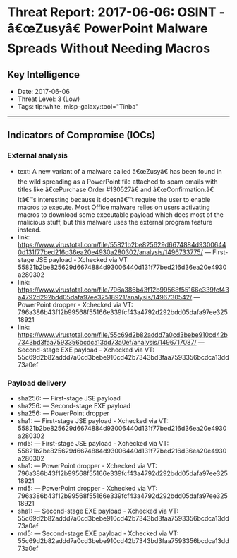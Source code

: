 # Threat Report: 2017-06-06: OSINT - â€œZusyâ€ PowerPoint Malware Spreads Without Needing Macros


## Key Intelligence
* Date: 2017-06-06
* Threat Level: 3 (Low)
* Tags: tlp:white, misp-galaxy:tool="Tinba"

---

## Indicators of Compromise (IOCs)
### External analysis
* text: A new variant of a malware called â€œZusyâ€ has been found in the wild spreading as a PowerPoint file attached to spam emails with titles like â€œPurchase Order #130527â€ and â€œConfirmation.â€ Itâ€™s interesting because it doesnâ€™t require the user to enable macros to execute. Most Office malware relies on users activating macros to download some executable payload which does most of the malicious stuff, but this malware uses the external program feature instead.
* link: https://www.virustotal.com/file/55821b2be825629d6674884d93006440d131f77bed216d36ea20e4930a280302/analysis/1496733775/ — First-stage JSE payload - Xchecked via VT: 55821b2be825629d6674884d93006440d131f77bed216d36ea20e4930a280302
* link: https://www.virustotal.com/file/796a386b43f12b99568f55166e339fcf43a4792d292bdd05dafa97ee32518921/analysis/1496730542/ — PowerPoint dropper - Xchecked via VT: 796a386b43f12b99568f55166e339fcf43a4792d292bdd05dafa97ee32518921
* link: https://www.virustotal.com/file/55c69d2b82addd7a0cd3bebe910cd42b7343bd3faa7593356bcdca13dd73a0ef/analysis/1496717087/ — Second-stage EXE payload - Xchecked via VT: 55c69d2b82addd7a0cd3bebe910cd42b7343bd3faa7593356bcdca13dd73a0ef

### Payload delivery
* sha256: <sha256> — First-stage JSE payload
* sha256: <sha256> — Second-stage EXE payload
* sha256: <sha256> — PowerPoint dropper
* sha1: <sha1> — First-stage JSE payload - Xchecked via VT: 55821b2be825629d6674884d93006440d131f77bed216d36ea20e4930a280302
* md5: <md5> — First-stage JSE payload - Xchecked via VT: 55821b2be825629d6674884d93006440d131f77bed216d36ea20e4930a280302
* sha1: <sha1> — PowerPoint dropper - Xchecked via VT: 796a386b43f12b99568f55166e339fcf43a4792d292bdd05dafa97ee32518921
* md5: <md5> — PowerPoint dropper - Xchecked via VT: 796a386b43f12b99568f55166e339fcf43a4792d292bdd05dafa97ee32518921
* sha1: <sha1> — Second-stage EXE payload - Xchecked via VT: 55c69d2b82addd7a0cd3bebe910cd42b7343bd3faa7593356bcdca13dd73a0ef
* md5: <md5> — Second-stage EXE payload - Xchecked via VT: 55c69d2b82addd7a0cd3bebe910cd42b7343bd3faa7593356bcdca13dd73a0ef
